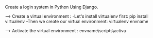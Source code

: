 Create a login system in Python Using Django. 

--> Create a virtual environment :
      -Let's install virtualenv first:
      pip install virtualenv
      -Then we create our virtual environment:
      virtualenv envname

--> Activate the virtual environment :
      envname\scripts\activa

